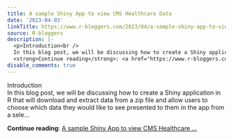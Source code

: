 ```yaml
---
title: A sample Shiny App to view CMS Healthcare Data
date: '2023-04-03'
linkTitle: https://www.r-bloggers.com/2023/04/a-sample-shiny-app-to-view-cms-healthcare-data/
source: R-bloggers
description: |-
  <p>Introduction<br />
  In this blog post, we will be discussing how to create a Shiny application in R that will download and extract data from a zip file and allow users to choose which data they would like to see presented to them in the app from a sele...</p>
  <strong>Continue reading</strong>: <a href="https://www.r-bloggers.com/2023/04/a-sample-shiny-app-to-view-cms-healthcare-data/">A sample Shiny App to view CMS Healthcare ...
disable_comments: true
---
```

<p>Introduction<br />
In this blog post, we will be discussing how to create a Shiny application in R that will download and extract data from a zip file and allow users to choose which data they would like to see presented to them in the app from a sele...</p>
<strong>Continue reading</strong>: <a href="https://www.r-bloggers.com/2023/04/a-sample-shiny-app-to-view-cms-healthcare-data/">A sample Shiny App to view CMS Healthcare ...